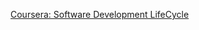 [Coursera: Software Development LifeCycle](https://coursera.org/share/e4213c49cb02e576cc35eb4298ef85a9)